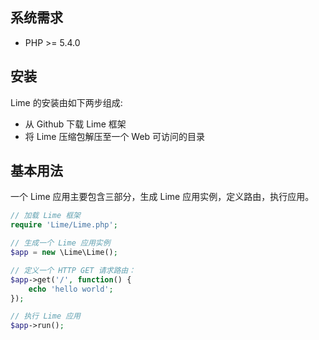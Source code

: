 ## 系统需求

* PHP >= 5.4.0

## 安装

Lime 的安装由如下两步组成:

* 从 Github 下载 Lime 框架
* 将 Lime 压缩包解压至一个 Web 可访问的目录

## 基本用法

一个 Lime 应用主要包含三部分，生成 Lime 应用实例，定义路由，执行应用。

```php
// 加载 Lime 框架
require 'Lime/Lime.php';

// 生成一个 Lime 应用实例
$app = new \Lime\Lime();

// 定义一个 HTTP GET 请求路由：
$app->get('/', function() {
    echo 'hello world';
});

// 执行 Lime 应用
$app->run();
```